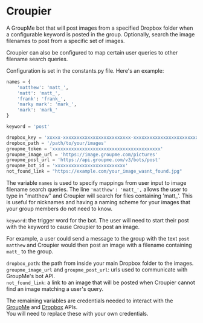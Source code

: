 # Croupier
A GroupMe bot that will post images from a specified Dropbox folder when a configurable keyword is posted in the group.
Optionally, search the image filenames to post from a specific set of images.

Croupier can also be configured to map certain user queries to other filename search queries.

Configuration is set in the constants.py file. Here's an example:

```python
names = {
    'matthew': 'matt_',
    'matt': 'matt_',
    'frank': 'frank_',
    'marky mark': 'mark_',
    'mark': 'mark_'
}

keyword = 'post'

dropbox_key = 'xxxxx-xxxxxxxxxxxxxxxxxxxxxxxxx-xxxxxxxxxxxxxxxxxxxxxxxxxxxxxxxx'
dropbox_path = '/path/to/your/images'
groupme_token = 'xxxxxxxxxxxxxxxxxxxxxxxxxxxxxxxxxxxxxxxx'
groupme_image_url = 'https://image.groupme.com/pictures'
groupme_post_url = 'https://api.groupme.com/v3/bots/post'
groupme_bot_id = 'xxxxxxxxxxxxxxxxxxxxxxxxxx'
not_found_link = "https://example.com/your_image_wasnt_found.jpg"
```

The variable `names` is used to specify mappings from user input to image filename search queries.
The line `'matthew': 'matt_',` allows the user to type in "matthew" and Croupier will search for files containing 'matt_'.
This is useful for nicknames and having a naming scheme for your images that your group members do not need to know.

`keyword`: the trigger word for the bot.
The user will need to start their post with the keyword to cause Croupier to post an image.

For example, a user could send a message to the group with the text `post matthew`
and Croupier would then post an image with a filename containing `matt_` to the group.

`dropbox_path`: the path from inside your main Dropbox folder to the images.  
`groupme_image_url` and `groupme_post_url`: urls used to communicate with GroupMe's bot API.  
`not_found_link`: a link to an image that will be posted when Croupier cannot find an image matching a user's query.

The remaining variables are credentials needed to interact with the [GroupMe](https://dev.groupme.com/bots) and [Dropbox](https://www.dropbox.com/developers) APIs.  
You will need to replace these with your own credentials.